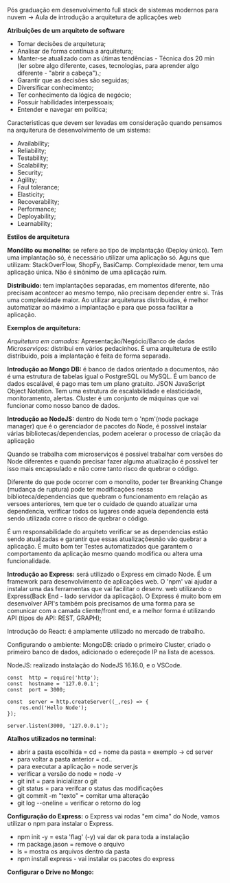 Pós graduação em desenvolvimento full stack de sistemas modernos para nuvem -> Aula de introdução a arquitetura de aplicações web

**Atribuições de um arquiteto de software**

 - Tomar decisões de arquitetura;
 - Analisar de forma contínua a arquitetura;
 - Manter-se atualizado com as útimas tendências - Técnica dos 20 min (ler sobre algo diferente, cases, tecnologias, para aprender algo diferente - "abrir a cabeça").;
 - Garantir que as decisões são seguidas;
 - Diversificar conhecimento;
 - Ter conhecimento da lógica de negócio;
 - Possuir habilidades interpessoais;
 - Entender e navegar em politica;

Caracteristicas que devem ser levadas em consideração quando pensamos na arquiterura de desenvolvimento de um sistema:

 - Availability;
 - Reliability;
 - Testability;
 - Scalability;
 - Security;
 - Agility;
 - Faul tolerance;
 - Elasticity;
 - Recoverability;
 - Performance;
 - Deployability;
 - Learnability;

**Estilos de arquitetura**

**Monólito ou monolito:** se refere ao tipo de implantação (Deploy único). Tem uma implantação só, é necessário utilizar uma aplicação só. Aguns que utilizam: StackOverFlow, ShopFy, BasiCamp. Complexidade menor, tem uma aplicação única. Não é sinônimo de uma aplicação ruim.

**Distribuido:** tem implantações separadas, em momentos diferente, não precisam acontecer ao mesmo tempo, não precisam depender entre si. Trás uma complexidade maior. Ao utilizar arquiteturas distribuidas, é melhor automatizar ao máximo a implantação e para que possa facilitar a aplicação.

**Exemplos de arquitetura:**

*Arquitetura em camadas:* Apresentação/Negócio/Banco de dados
*Microserviços:* distribui em vários pedacinhos. É uma arquitetura de estilo distribuido, pois a implantação é feita de forma separada. 

**Introdução ao Mongo DB:** é banco de dados orientado a documentos, não é uma estrutura de tabelas igual o PostgreSQL ou MySQL. É um banco de dados escalável, é pago mas tem um plano gratuito. JSON JavaScript Object Notation. Tem uma estrutura de escalabilidade e elasticidade, monitoramento, alertas. Cluster é um conjunto de máquinas que vai funcionar como nosso banco de dados.

**Introdução ao NodeJS:** dentro do Node tem o 'npm'(node package manager) que é o gerenciador de pacotes do Node, é possivel instalar várias bibliotecas/dependencias, podem acelerar o processo de criação da aplicação

Quando se trabalha com microserviços é possivel trabalhar com versões do Node diferentes e quando precisar fazer alguma atualização é possível ter isso mais encapsulado e não corre tanto risco de quebrar o código.

Diferente do que pode ocorrer com o monolito, poder ter Breanking Change (mudança de ruptura) pode ter modificações nessa biblioteca/dependencias que quebram o funcionamento em relação as versoes anteriores, tem que ter o cuidado de quando atualizar uma dependencia, verificar todos os lugares onde aquela dependencia está sendo utilizada corre o risco de quebrar o código.

É um responsabilidade do arquiteto verificar se as dependencias estão sendo atualizadas e garantir que essas atualizaçõesnão vão quebrar a aplicação. É muito bom ter Testes automatizados que garantem o comportamento da aplicação mesmo quando modifica ou altera uma funcionalidade. 

**Introdução ao Express:** será utilizado o Express em cimado Node. É um framework para desenvolvimento de aplicações web. O 'npm' vai ajudar a instalar uma das ferramentas que vai facilitar o desenv. web utilizando o Express(Back End - lado servidor da aplicação). O Express é muito bom em desenvolver API's também pois precisamos de uma forma para se comunicar com a camada cliente/front end, e a melhor forma é utilizando API (tipos de API: REST, GRAPH);

Introdução do React: é amplamente utilizado no mercado de trabalho. 

Configurando o ambiente:
MongoDB: criado o primeiro Cluster, criado o primeiro banco de dados, adicionado o edereçode IP na lista de acessos.

NodeJS: realizado instalação do NodeJS 16.16.0, e o VSCode.

    const  http = require('http');     
    const  hostname = '127.0.0.1';
    const  port = 3000;
    
    const  server = http.createServer((_,res) => {
        res.end('Hello Node');
    });
    
    server.listen(3000, '127.0.0.1');

**Atalhos utilizados no terminal:** 
- abrir a pasta escolhida = cd + nome da pasta = exemplo -> cd server 
- para voltar a pasta anterior = cd.. 
- para executar a aplicação = node server.js 
- verificar a versão do node = node -v 
- git init = para inicializar o git 
- git status = para verifcar o status das modificações 
- git commit -m "texto" = comitar uma alteração 
- git log --oneline = verificar o retorno do log

**Configuração do Express:** o Express vai rodas "em cima" do Node, vamos utilizar o npm para instalar o Express.

- npm init -y = esta 'flag' (-y) vai dar ok para toda a instalação
- rm package.jason = remove o arquivo
- ls = mostra os arquivos dentro da pasta
- npm install express - vai instalar os pacotes do express

**Configurar o Drive no Mongo:**

